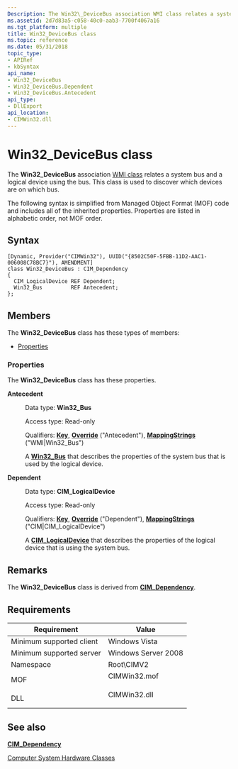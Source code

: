 ```yaml
---
Description: The Win32\_DeviceBus association WMI class relates a system bus and a logical device using the bus. This class is used to discover which devices are on which bus.
ms.assetid: 2d7d83a5-c058-40c0-aab3-7700f4067a16
ms.tgt_platform: multiple
title: Win32_DeviceBus class
ms.topic: reference
ms.date: 05/31/2018
topic_type: 
- APIRef
- kbSyntax
api_name: 
- Win32_DeviceBus
- Win32_DeviceBus.Dependent
- Win32_DeviceBus.Antecedent
api_type: 
- DllExport
api_location: 
- CIMWin32.dll
---
```


# Win32\_DeviceBus class

The **Win32\_DeviceBus** association [WMI class](/windows/desktop/WmiSdk/retrieving-a-class) relates a system bus and a logical device using the bus. This class is used to discover which devices are on which bus.

The following syntax is simplified from Managed Object Format (MOF) code and includes all of the inherited properties. Properties are listed in alphabetic order, not MOF order.

## Syntax

``` syntax
[Dynamic, Provider("CIMWin32"), UUID("{8502C50F-5FBB-11D2-AAC1-006008C78BC7}"), AMENDMENT]
class Win32_DeviceBus : CIM_Dependency
{
  CIM_LogicalDevice REF Dependent;
  Win32_Bus         REF Antecedent;
};
```

## Members

The **Win32\_DeviceBus** class has these types of members:

-   [Properties](#properties)

### Properties

The **Win32\_DeviceBus** class has these properties.

<dl> <dt>

**Antecedent**
</dt> <dd> <dl> <dt>

Data type: **Win32\_Bus**
</dt> <dt>

Access type: Read-only
</dt> <dt>

Qualifiers: [**Key**](/windows/desktop/WmiSdk/key-qualifier), [**Override**](/windows/desktop/WmiSdk/standard-qualifiers) ("Antecedent"), [**MappingStrings**](/windows/desktop/WmiSdk/standard-qualifiers) ("WMI\|Win32\_Bus")
</dt> </dl>

A [**Win32\_Bus**](win32-bus.md) that describes the properties of the system bus that is used by the logical device.

</dd> <dt>

**Dependent**
</dt> <dd> <dl> <dt>

Data type: **CIM\_LogicalDevice**
</dt> <dt>

Access type: Read-only
</dt> <dt>

Qualifiers: [**Key**](/windows/desktop/WmiSdk/key-qualifier), [**Override**](/windows/desktop/WmiSdk/standard-qualifiers) ("Dependent"), [**MappingStrings**](/windows/desktop/WmiSdk/standard-qualifiers) ("CIM\|CIM\_LogicalDevice")
</dt> </dl>

A [**CIM\_LogicalDevice**](cim-logicaldevice.md) that describes the properties of the logical device that is using the system bus.

</dd> </dl>

## Remarks

The **Win32\_DeviceBus** class is derived from [**CIM\_Dependency**](cim-dependency.md).

## Requirements



| Requirement | Value |
|-------------------------------------|-----------------------------------------------------------------------------------------|
| Minimum supported client<br/> | Windows Vista<br/>                                                                |
| Minimum supported server<br/> | Windows Server 2008<br/>                                                          |
| Namespace<br/>                | Root\\CIMV2<br/>                                                                  |
| MOF<br/>                      | <dl> <dt>CIMWin32.mof</dt> </dl> |
| DLL<br/>                      | <dl> <dt>CIMWin32.dll</dt> </dl> |



## See also

<dl> <dt>

[**CIM\_Dependency**](cim-dependency.md)
</dt> <dt>

[Computer System Hardware Classes](computer-system-hardware-classes.md)
</dt> </dl>

 

